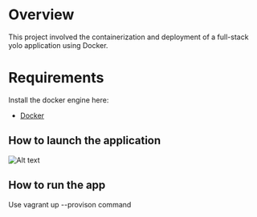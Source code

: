 # Overview
This project involved the containerization and deployment of a full-stack yolo application using Docker.


# Requirements
Install the docker engine here:
- [Docker](https://docs.docker.com/engine/install/) 

## How to launch the application 


![Alt text](/home/kisoi/ip2/dashboard-screenshot.png)

## How to run the app
Use vagrant up --provison command
